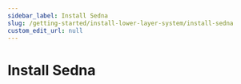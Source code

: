 ```yaml
---
sidebar_label: Install Sedna
slug: /getting-started/install-lower-layer-system/install-sedna
custom_edit_url: null
---
```


# Install Sedna

